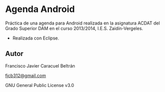 # Agenda Android

Práctica de una agenda para Android realizada en la asignatura ACDAT del Grado Superior DAM en el curso 2013/2014, I.E.S. Zaidín-Vergeles.

- Realizada con Eclipse.

## Autor

Francisco Javier Caracuel Beltrán

fjcb312@gmail.com

GNU General Public License v3.0
